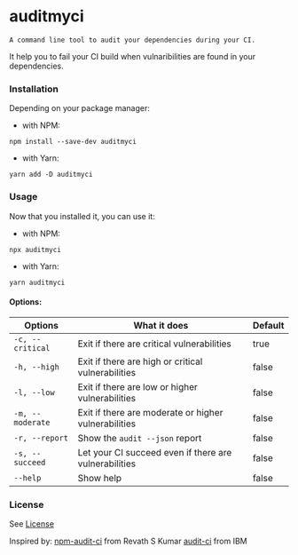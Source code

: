 auditmyci
======================

    A command line tool to audit your dependencies during your CI.

It help you to fail your CI build when vulnaribilities are found in your dependencies.

### Installation

Depending on your package manager:

- with NPM:
```
npm install --save-dev auditmyci
```

- with Yarn:
```
yarn add -D auditmyci
```


### Usage

Now that you installed it, you can use it:

- with NPM:
```
npx auditmyci
```

- with Yarn:
```
yarn auditmyci
```

#### Options:
Options | What it does | Default
|--|--|--|
| ```-c, --critical``` | Exit if there are critical vulnerabilities | true
| ```-h, --high``` | Exit if there are high or critical vulnerabilities | false
| ```-l, --low``` | Exit if there are low or higher vulnerabilities | false
| ```-m, --moderate``` | Exit if there are moderate or higher vulnerabilities | false
| ```-r, --report``` | Show the `audit --json` report | false
| ```-s, --succeed``` | Let your CI succeed even if there are vulnerabilities | false
| ```--help``` | Show help | false


### License
See [License](https://github.com/brainlulz/auditmyci/blob/master/LICENSE)

Inspired by:
[npm-audit-ci](https://github.com/revathskumar/npm-audit-ci) from Revath S Kumar
[audit-ci](https://github.com/IBM/audit-ci) from IBM

